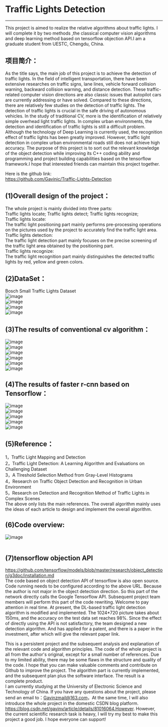 # Traffic Lights Detection <br>
-----------
This project is aimed to realize the relative algorithms about traffic lights. I will complete it by two methods ,the classical computer vision algorithms and deep learning method based on tensorflow objection API.I am a graduate student from UESTC, Chengdu, China.

## 项目简介：<br>
  As the title says, the main job of this project is to achieve the detection of traffic lights. In the field of intelligent transportation, there have been extensive researches on traffic signs, lane lines, vehicle forward collision warning, backward collision warning, and distance detection. These traffic-related computer vision directions are also classic issues that autopilot cars are currently addressing or have solved. Compared to these directions, there are relatively few studies on the detection of traffic lights. The detection of traffic lights is crucial in the safe driving of autonomous vehicles. In the study of traditional CV, more is the identification of relatively simple overhead light traffic lights. In complex urban environments, the detection and identification of traffic lights is still a difficult problem. Although the technology of Deep Learning is currently used, the recognition effect of traffic lights has been greatly improved. However, traffic light detection in complex urban environmental roads still does not achieve high accuracy. The purpose of this project is to sort out the relevant knowledge of the object detection while improving its C++ coding ability and programming and project building capabilities based on the tensorflow framework.I hope that interested friends can maintain this project together.<br>
    
Here is the github link:<br>
   https://github.com/Gavinic/Traffic-Lights-Detection   <br>

## (1)Overall design of the project：<br>
   The whole project is mainly divided into three parts:<br>
Traffic lights locate; Traffic lights detect; Traffic lights recognize;<br>
   Traffic lights locate: <br>
   The traffic light positioning part mainly performs pre-processing operations on the pictures used by the project to accurately find the traffic light area.<br>
   Traffic lights detection: <br>
   The traffic light detection part mainly focuses on the precise screening of the traffic light    area obtained by the positioning part.<br>
   Traffic lights recognize: <br>
   The traffic light recognition part mainly distinguishes the detected traffic lights by red,  yellow and green colors. <br>
 
## (2)DataSet：<br>
Bosch Small Traffic Lights Dataset<br>
![image](https://github.com/Gavinic/Traffic-Lights-Detection/blob/master/image/b1.png)  <br>
![image](https://github.com/Gavinic/Traffic-Lights-Detection/blob/master/image/b2.png) <br>
![image](https://github.com/Gavinic/Traffic-Lights-Detection/blob/master/image/b3.png) <br>
![image](https://github.com/Gavinic/Traffic-Lights-Detection/blob/master/image/b4.png)  <br> 

## (3)The results of conventional cv algorithm：<br>
![image](https://github.com/Gavinic/Traffic-Lights-Detection/blob/master/image/1.png)  
![image](https://github.com/Gavinic/Traffic-Lights-Detection/blob/master/image/2.png) <br>
![image](https://github.com/Gavinic/Traffic-Lights-Detection/blob/master/image/3.png) <br>
![image](https://github.com/Gavinic/Traffic-Lights-Detection/blob/master/image/4.png) <br>
![image](https://github.com/Gavinic/Traffic-Lights-Detection/blob/master/image/5.png) <br>
![image](https://github.com/Gavinic/Traffic-Lights-Detection/blob/master/image/e1.png) <br>

## (4)The results of faster r-cnn based on Tensorflow：<br>
![image](https://github.com/Gavinic/Traffic-Lights-Detection/blob/master/image/image_0424.png) <br>
![image](https://github.com/Gavinic/Traffic-Lights-Detection/blob/master/image/image_0577.png) <br>
![image](https://github.com/Gavinic/Traffic-Lights-Detection/blob/master/image/image_1949.png) <br>
![image](https://github.com/Gavinic/Traffic-Lights-Detection/blob/master/image/image_8314.png) <br>
![image](https://github.com/Gavinic/Traffic-Lights-Detection/blob/master/image/image_8321.png) <br>
 
## (5)Reference：<br>
  1，Traffic Light Mapping and Detection <br>
  2，Traffic Light Detection: A Learning Algorithm and Evaluations on Challenging Dataset <br>
  3，A Tlreshold Selection Method from Gray-Level Histograms  <br>
  4，Research on Traffic Object Detection and Recognition in Urban Environment  <br>
  5，Research on Detection and Recognition Method of Traffic Lights in Complex Scenes  <br>
  The above only lists the main references. The overall algorithm mainly uses the ideas of each article to design and        implement the overall algorithm.   <br>

## (6)Code overview:<br>
![image](https://github.com/Gavinic/Traffic-Lights-Detection/blob/master/image/7.png)  <br>
 <br>
## (7)tensorflow objection API
   https://github.com/tensorflow/models/blob/master/research/object_detection/g3doc/installation.md<br>
   The code based on object detection API  of tensorflow is also open source. Code running needs to be configured according to the above URL. Because the author is not major in the object detection direction. So this part of the network directly calls the Google Tensorflow API. Subsequent project team members will perform this part of the code rewriting. Welcome to pay attention in real time. At present, the DL-based traffic light detection algorithm is modified and implemented. The 1024*720 picture takes about 150ms, and the accuracy on the test data set reaches 98%. Since the effect of directly using the API is not satisfactory, the team designed a new detection algorithm. And has applied for a patent, and there is a paper in the investment, after which will give the relevant paper link.<br>
   
   This is a persistent project and the subsequent analysis and explanation of the relevant code and algorithm principles. The code of the whole project is all from the author's original, except for a small number of references. Due to my limited ability, there may be some flaws in the structure and quality of the code. I hope that you can make valuable comments and contribute on Github to improve the project. The algorithm part is currently implemented, and the subsequent plan plus the software interface. The result is a complete product.<br>
   I am currently studying at the University of Electronic Science and Technology of China. If you have any questions about the project, please send an email to：Gavinzmail@163.com，At the same time, I will also introduce the whole project in the domestic CSDN blog platform. https://blog.csdn.net/gavinv/article/details/81016064.However. However, the current scientific research task is heavy, I will try my best to make this project a good job. I hope everyone can support!
 
